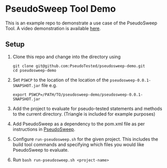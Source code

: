 # PseudoSweep Tool Demo 

This is an example repo to demonstrate a use case of the PseudoSweep Tool. A video demonstration is available [here](https://youtu.be/5QCsu7MbiXI).

## Setup
1. Clone this repo and change into the directory using
    ```
    git clone git@github.com:PseudoTested/pseudosweep-demo.git
    cd pseudosweep-demo
    ```
    
2. Set `PSWCP` to the location of the location of the
   `pseudosweep-0.0.1-SNAPSHOT.jar` file e.g.
    ```
    export PSWCP=/PATH/TO/pseudosweep-demo/pseudosweep-0.0.1-SNAPSHOT.jar
    ```
    
3. Add the project to evaluate for pseudo-tested statements and methods to the
   current directory. (Triangle is included for example purposes)
4. Add PseudoSweep as a dependency to the pom.xml file as per instructions in [PseudoSweep](https://github.com/PseudoTested/PseudoSweep).

5. Configure `run-pseudosweep.sh` for the given project. This includes the
   build tool commands and specifying which files you would like PseudoSweep
   to evaluate.

6. Run `bash run-pseudosweep.sh <project-name>`

